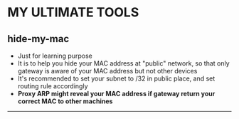 # MY ULTIMATE TOOLS
## hide-my-mac
* Just for learning purpose
* It is to help you hide your MAC address at "public" network, so that only gateway is aware of your MAC address but not other devices
* It's recommended to set your subnet to /32 in public place, and set routing rule accordingly
* <b>Proxy ARP might reveal your MAC address if gateway return your correct MAC to other machines</b>
* **
